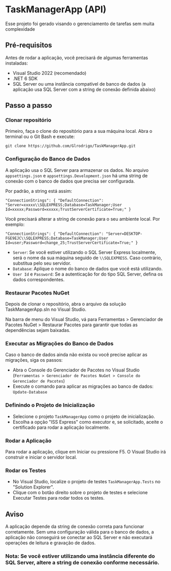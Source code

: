 # TaskManagerApp (API)
Esse projeto foi gerado visando o gerenciamento de tarefas sem muita complexidade

## Pré-requisitos
Antes de rodar a aplicação, você precisará de algumas ferramentas instaladas:

- Visual Studio 2022 (recomendado)
- .NET 6 SDK
- SQL Server ou uma instância compatível de banco de dados (a aplicação usa SQL Server com a string de conexão definida abaixo)

## Passo a passo
### Clonar repositório
Primeiro, faça o clone do repositório para a sua máquina local. Abra o terminal ou o Git Bash e execute:

`git clone https://github.com/Glrodrigo/TaskManagerApp.git`

### Configuração do Banco de Dados
A aplicação usa o SQL Server para armazenar os dados. No arquivo `appsettings.json` e `appsettings.Development.json` há uma string de conexão com o banco de dados que precisa ser configurada.

Por padrão, a string está assim:

`"ConnectionStrings": {
  "DefaultConnection": "Server=xxxxx\\SQLEXPRESS;Database=TaskManager;User Id=xxxxx;Password=xxxxx;TrustServerCertificate=True;"
}`

Você precisará alterar a string de conexão para o seu ambiente local. Por exemplo:

`"ConnectionStrings": {
  "DefaultConnection": "Server=DESKTOP-FGE9EJC\\SQLEXPRESS;Database=TaskManager;User Id=user;Password=change_25;TrustServerCertificate=True;"
}`

- `Server`: Se você estiver utilizando o SQL Server Express localmente, será o nome da sua máquina seguido de `\\SQLEXPRESS`. Caso contrário, substitua pelo seu servidor.
- `Database`: Aplique o nome do banco de dados que você está utilizando.
- `User Id` e `Password`: Se a autenticação for do tipo SQL Server, defina os dados correspondentes.

### Restaurar Pacotes NuGet
Depois de clonar o repositório, abra o arquivo da solução TaskManagerApp.sln no Visual Studio.

Na barra de menu do Visual Studio, vá para Ferramentas > Gerenciador de Pacotes NuGet > Restaurar Pacotes para garantir que todas as dependências sejam baixadas.

### Executar as Migrações do Banco de Dados
Caso o banco de dados ainda não exista ou você precise aplicar as migrações, siga os passos:

- Abra o Console do Gerenciador de Pacotes no Visual Studio (`Ferramentas > Gerenciador de Pacotes NuGet > Console do Gerenciador de Pacotes`)
- Execute o comando para aplicar as migrações ao banco de dados: `Update-Database`

### Definindo o Projeto de Inicialização
- Selecione o projeto `TaskManagerApp` como o projeto de inicialização.
- Escolha a opção "ISS Express" como executor e, se solicitado, aceite o certificado para rodar a aplicação localmente.

### Rodar a Aplicação
Para rodar a aplicação, clique em Iniciar ou pressione F5. O Visual Studio irá construir e iniciar o servidor local.

### Rodar os Testes
- No Visual Studio, localize o projeto de testes `TaskManagerApp.Tests` no "Solution Explorer".
- Clique com o botão direito sobre o projeto de testes e selecione Executar Testes para rodar todos os testes.

## Aviso
A aplicação depende da string de conexão correta para funcionar corretamente. Sem uma configuração válida para o banco de dados, a aplicação não conseguirá se conectar ao SQL Server e não executará operações de leitura e gravação de dados.

### Nota: Se você estiver utilizando uma instância diferente do SQL Server, altere a string de conexão conforme necessário.
